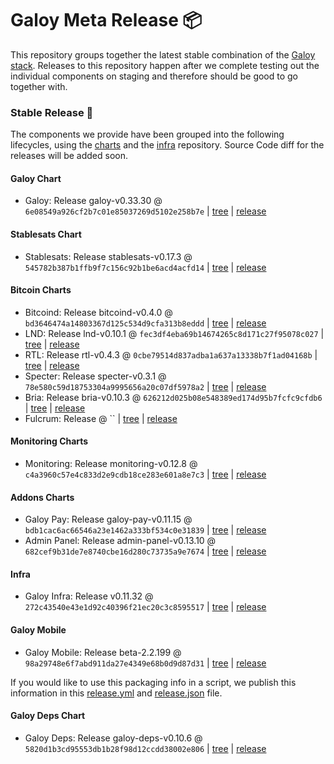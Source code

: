# Galoy Meta Release 📦

This repository groups together the latest stable combination of the [Galoy stack](https://github.com/GaloyMoney/awesome-galoy#tech-components).
Releases to this repository happen after we complete testing out the individual components on staging and therefore should be good to go together with.

### Stable Release 🎉

The components we provide have been grouped into the following lifecycles, using the [charts](https://github.com/GaloyMoney/charts) and the [infra](https://github.com/GaloyMoney/galoy-infra) repository.
Source Code diff for the releases will be added soon.

#### Galoy Chart
- Galoy: Release galoy-v0.33.30 @ `6e08549a926cf2b7c01e85037269d5102e258b7e` | [tree](https://github.com/GaloyMoney/charts/tree/6e08549a926cf2b7c01e85037269d5102e258b7e/charts/galoy) | [release](https://github.com/GaloyMoney/charts/releases/tag/galoy-v0.33.30)

#### Stablesats Chart
- Stablesats: Release stablesats-v0.17.3 @ `545782b387b1ffb9f7c156c92b1be6acd4acfd14` | [tree](https://github.com/GaloyMoney/charts/tree/545782b387b1ffb9f7c156c92b1be6acd4acfd14/charts/stablesats) | [release](https://github.com/GaloyMoney/charts/releases/tag/stablesats-v0.17.3)

#### Bitcoin Charts
- Bitcoind: Release bitcoind-v0.4.0 @ `bd3646474a14803367d125c534d9cfa313b8eddd` | [tree](https://github.com/GaloyMoney/charts/tree/bd3646474a14803367d125c534d9cfa313b8eddd/charts/bitcoind) | [release](https://github.com/GaloyMoney/charts/releases/tag/bitcoind-v0.4.0)
- LND: Release lnd-v0.10.1 @ `fec3df4eba69b14674265c8d171c27f95078c027` | [tree](https://github.com/GaloyMoney/charts/tree/fec3df4eba69b14674265c8d171c27f95078c027/charts/lnd) | [release](https://github.com/GaloyMoney/charts/releases/tag/lnd-v0.10.1)
- RTL: Release rtl-v0.4.3 @ `0cbe79514d837adba1a637a13338b7f1ad04168b` | [tree](https://github.com/GaloyMoney/charts/tree/0cbe79514d837adba1a637a13338b7f1ad04168b/charts/rtl) | [release](https://github.com/GaloyMoney/charts/releases/tag/rtl-v0.4.3)
- Specter: Release specter-v0.3.1 @ `78e580c59d18753304a9995656a20c07df5978a2` | [tree](https://github.com/GaloyMoney/charts/tree/78e580c59d18753304a9995656a20c07df5978a2/charts/specter) | [release](https://github.com/GaloyMoney/charts/releases/tag/specter-v0.3.1)
- Bria: Release bria-v0.10.3 @ `626212d025b08e548389ed174d95b7fcfc9cfdb6` | [tree](https://github.com/GaloyMoney/charts/tree/626212d025b08e548389ed174d95b7fcfc9cfdb6/charts/bria) | [release](https://github.com/GaloyMoney/charts/releases/tag/bria-v0.10.3)
- Fulcrum: Release  @ `` | [tree](https://github.com/GaloyMoney/charts/tree//charts/fulcrum) | [release](https://github.com/GaloyMoney/charts/releases/tag/)

#### Monitoring Charts
- Monitoring: Release monitoring-v0.12.8 @ `c4a3960c57e4c833d2e9cdb18ce283e601a8e7c3` | [tree](https://github.com/GaloyMoney/charts/tree/c4a3960c57e4c833d2e9cdb18ce283e601a8e7c3/charts/monitoring) | [release](https://github.com/GaloyMoney/charts/releases/tag/monitoring-v0.12.8)

#### Addons Charts
- Galoy Pay: Release galoy-pay-v0.11.15 @ `bdb1cac6ac66546a23e1462a333bf534c0e31839` | [tree](https://github.com/GaloyMoney/charts/tree/bdb1cac6ac66546a23e1462a333bf534c0e31839/charts/galoy-pay) | [release](https://github.com/GaloyMoney/charts/releases/tag/galoy-pay-v0.11.15)
- Admin Panel: Release admin-panel-v0.13.10 @ `682cef9b31de7e8740cbe16d280c73735a9e7674` | [tree](https://github.com/GaloyMoney/charts/tree/682cef9b31de7e8740cbe16d280c73735a9e7674/charts/admin-panel) | [release](https://github.com/GaloyMoney/charts/releases/tag/admin-panel-v0.13.10)

#### Infra

- Galoy Infra: Release v0.11.32 @ `272c43540e43e1d92c40396f21ec20c3c8595517` | [tree](https://github.com/GaloyMoney/galoy-infra/tree/272c43540e43e1d92c40396f21ec20c3c8595517) | [release](https://github.com/GaloyMoney/galoy-infra/releases/tag/v0.11.32)

#### Galoy Mobile

- Galoy Mobile: Release beta-2.2.199 @ `98a29748e6f7abd911da27e4349e68b0d9d87d31` | [tree](https://github.com/GaloyMoney/galoy-mobile/tree/98a29748e6f7abd911da27e4349e68b0d9d87d31) | [release](https://github.com/GaloyMoney/galoy-mobile/releases/tag/beta-2.2.199)

If you would like to use this packaging info in a script, we publish this information in this [release.yml](./release.yml) and [release.json](./release.json) file.

#### Galoy Deps Chart
- Galoy Deps: Release galoy-deps-v0.10.6 @ `5820d1b3cd95553db1b28f98d12ccdd38002e806` | [tree](https://github.com/GaloyMoney/charts/tree/5820d1b3cd95553db1b28f98d12ccdd38002e806/charts/galoy-deps) | [release](https://github.com/GaloyMoney/charts/releases/tag/galoy-deps-v0.10.6)
